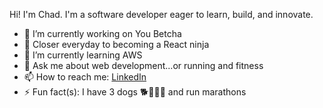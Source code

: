 
Hi! I'm Chad. I'm a software developer eager to learn, build, and innovate.


- 🔭 I’m currently working on You Betcha 
- 🥷 Closer everyday to becoming a React ninja
- 🌱 I’m currently learning AWS
- 💬 Ask me about web development...or running and fitness
- 📫 How to reach me: [LinkedIn](https://www.linkedin.com/in/chad-scanlon/)
- ⚡ Fun fact(s): I have 3 dogs 🐕🐕‍🦺🦮 and run marathons

